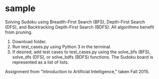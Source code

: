 # sample
Solving Sudoku using Breadth-First Search (BFS), Depth-First Search (DFS), and Backtracking Depth-First Search (BDFS). All algorithms benefit from pruning.

1. Download folder.
2. Run test_cases.py using Python 3 in the terminal.
3. If desired, add test cases to test_cases.py using the solve_bfs (BFS), solve_dfs (DFS), or solve_bdfs (BDFS) functions. The Sudoku board is represented as a list of lists.

Assignment from "Introduction to Artificial Intelligence," taken Fall 2015.
